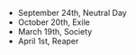 ---
---
*   September 24th, Neutral Day
*   October 20th, Exile
*   March 19th, Society
*   April 1st, Reaper